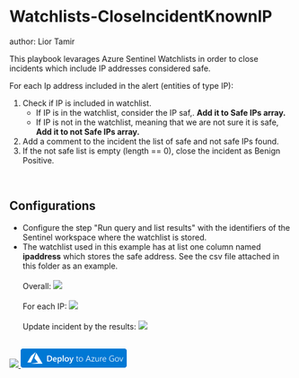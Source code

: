 # Watchlists-CloseIncidentKnownIP
author: Lior Tamir

This playbook levarages Azure Sentinel Watchlists in order to close incidents which include IP addresses considered safe.

For each Ip address included in the alert (entities of type IP):
1. Check if IP is included in watchlist.
    * If IP is in the watchlist, consider the IP saf,. **Add it to Safe IPs array.**
    * If IP is not in the watchlist, meaning that we are not sure it is safe, **Add it to not Safe IPs array.**
2. Add a comment to the incident the list of safe and not safe IPs found.
3. If the not safe list is empty (length == 0), close the incident as Benign Positive.
<br>

## Configurations
* Configure the step "Run query and list results" with the identifiers of the Sentinel workspace where the watchlist is stored.
* The watchlist used in this example has at list one column named **ipaddress** which stores the safe address. See the csv file attached in this folder as an example.
<br><br>
Overall:
<img src="https://github.com/Azure/Azure-Sentinel/blob/master/Playbooks/Watchlist-CloseIncidentKnownIPs/Images/designerView.png"/><br><br>
For each IP:
<img src="https://github.com/Azure/Azure-Sentinel/blob/master/Playbooks/Watchlist-CloseIncidentKnownIPs/Images/ForEach.png"/><br><br>
Update incident by the results:
<img src="https://github.com/Azure/Azure-Sentinel/blob/master/Playbooks/Watchlist-CloseIncidentKnownIPs/Images/end.png"/><br><br>


<a href="https://portal.azure.com/#create/Microsoft.Template/uri/https%3A%2F%2Fraw.githubusercontent.com%2FAzure%2FAzure-Sentinel%2Fmaster%2FPlaybooks%2FWatchlist-CloseIncidentKnownIPs%2Fazuredeploy.json" target="_blank">
    <img src="https://aka.ms/deploytoazurebutton""/>
</a>
<a href="https://portal.azure.us/#create/Microsoft.Template/uri/https%3A%2F%2Fraw.githubusercontent.com%2FAzure%2FAzure-Sentinel%2Fmaster%2FPlaybooks%2FWatchlist-CloseIncidentKnownIPs%2Fazuredeploy.json" target="_blank">
<img src="https://raw.githubusercontent.com/Azure/azure-quickstart-templates/master/1-CONTRIBUTION-GUIDE/Images/deploytoazuregov.png"/>
</a>
